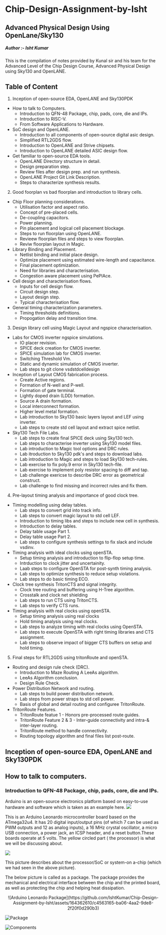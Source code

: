 # Chip-Design-Assignment-by-Isht
## Advanced Physical Design Using OpenLane/Sky130

##### Author :- Isht Kumar

This is the compilation of notes provided by Kunal sir and his team for the Advanced Level of the Chip Design Course, Advanced Physical Design using Sky130 and OpenLANE.

## Table of Content
1. Inception of open-source EDA, OpenLANE and Sky130PDK
* How to talk to Computers.
     * Introduction to QFN-48 Package, chip, pads, core, die and IPs.
     * Introduction to RISC-V.
     * From Software Applications to Hardware.
* SoC design and OpenLANE.
     * Introduction to all components of open-source digital asic design.
     * Simplified RTL2GDS flow.
     * Introduction to OpenLANE and Strive chipsets.
     * Introduction to OpenLANE detailed ASIC design flow.
* Get familiar to open-source EDA tools.
     * OpenLANE Directory structure in detail.
     * Design preparation step.
     * Review files after design prep. and run synthesis.
     * OpenLANE Project Git Link Description.
     * Steps to characterize synthesis results.
2. Good foorplan vs bad floorplan and introduction to library cells.
* Chip Floor planning considerations.
     * Utilisation factor and aspect ratio.
     * Concept of pre-placed cells.
     * De-coupling capacitors.
     * Power planning.
     * Pin placement and logical cell placement blockage.
     * Steps to run floorplan using OpenLANE.
     * Revieew floorplan files and steps to view floorplan.
     * Reviw floorplan layout in Magic.
* Library Binding and Placement.
     * Netlist binding and initial place design.
     * Optimize placement using estimated wire-length and capacitance.
     * Final placement optimization.
     * Need for libraries and characterisation.
     * Congestion aware placement using PePlAce.
* Cell design and characterisation flows.
     * Inputs for cell design flow.
     * Circuit design step.
     * Layout design step.
     * Typical characterisation flow.
* General timing characterization parameters.
     * Timing thresholds definitions.
     * Propogation delay and transition time.
3. Design library cell using Magic Layout and ngspice characterisation.
* Labs for CMOS inverter ngspice simulations.
     * IO placer revision.
     * SPICE deck creation for CMOS inverter.
     * SPICE simulation lab for CMOS inverter.
     * Switching Threshold Vm.
     * Static and dynamic simulation of CMOS inverter.
     * Lab steps to git clone vsdstdcelldesign
* Inception of Layout CMOS fabrication process.
     * Create Active regions.
     * Formation of N-well and P-well.
     * Formation of gate terminal.
     * Lightly doped drain (LDD) formation.
     * Source A drain formation.
     * Local interconnect formation.
     * Higher level metal formation.
     * Lab introduction to Sky130 basic layers layout and LEF using inverter.
     * Lab steps to create std cell layout and extract spice netlist.
* Sky130 Tech File Labs.
     * Lab steps to create final SPICE deck using Sky130 tech.
     * Lab steps to characterise inverter using Sky130 model files.
     * Lab introduction to Magic tool options and DRC rules.
     * Lab itroduction to Sky130 pdk's and steps to download labs.
     * Lab introduction to Magic and steps to load Sky130 tech-rules.
     * Lab exercise to fix poly.9 error in Sky130 tech-file.
     * Lab exercise to implement poly resistor spacing to diff and tap.
     * Lab challenge exericse to describe DRC error as geometrical construct.
     * Lab challenge to find missing and incorrect rules and fix them.
4. Pre-layout timing analysis and importance of good clock tree.
* Timing modelling using delay tables.
     * Lab steps to convert grid into track info.
     * Lab steps to convert magic layout to std cell LEF.
     * Introduction to timing libs and steps to include new cell in synthesis.
     * Introduction to delay tables.
     * Delay table usage Part 1.
     * Delay table usage Part 2.
     * Lab steps to configure synthesis settings to fix slack and include vsdinv.
* Timing analysis with ideal clocks using openSTA.
     * Setup timing analysis and introduction to flip-flop setup time.
     * Intrduction to clock jitter and uncertainity.
     * Laab steps to configure OpenSTA for post-synth timing analysis.
     * Lab steps to optimize synthesis to reduce setup violations.
     * Lab steps to do basic timing ECO.
* Clock tree synthesis TritonCTS and signal integrity.
     * Clock tree routing and buffering using H-Tree algorithm.
     * Crosstalk and clock net shielding 
     * Lab steps to run CTS using TritonCTS.
     * Lab steps to verify CTS runs.
* Timing analysis with real clocks using openSTA.
     * Setup timing analysis using real clocks
     * Hold timing analysis using real clocks.
     * Lab steps to analyze timing with real clocks using OpenSTA.
     * Lab steps to execute OpenSTA with right timing libraries and CTS assignment.
     * Lab steps to observe impact of bigger CTS buffers on setup and hold timing.
5. Final steps for RTL2GDS using tritonRoute and openSTA.
* Routing and design rule check (DRC).
     * Introduction to Maze Routing A LeeAs algorithm.
     * LeeAs Algorithm conclusion.
     * Design Rule Check.
* Power Distribution Network and routing.
     * Lab steps to build power distribution network.
     * Lab steps from power straps to std cell power.
     * Basis of global and detail routing and configuree TritonRoute.
* TritonRoute Features.
     * TritonRoute featue 1 - Honors pre-processed route guides.
     * TritonRoute Feature 2 & 3 - Inter-guide connectivity and intra-& inter-layer routing.
     * TritonRoute method to handle connectivity.
     * Routing topology algorithm and final files list post-route.

## Inception of open-source EDA, OpenLANE and Sky130PDK


## How to talk to computers.


### Introduction to QFN-48 Package, chip, pads, core, die and IPs.
Arduino is an open-source electronics platform based on easy-to-use hardware and software which is taken as an example here.
<img src="https://private-user-images.githubusercontent.com/163589731/313405849-7c190d7b-f48b-43a5-8697-a2271a28e9aa.jpg?jwt=eyJhbGciOiJIUzI1NiIsInR5cCI6IkpXVCJ9.eyJpc3MiOiJnaXRodWIuY29tIiwiYXVkIjoicmF3LmdpdGh1YnVzZXJjb250ZW50LmNvbSIsImtleSI6ImtleTUiLCJleHAiOjE3MTEyNzczMzIsIm5iZiI6MTcxMTI3NzAzMiwicGF0aCI6Ii8xNjM1ODk3MzEvMzEzNDA1ODQ5LTdjMTkwZDdiLWY0OGItNDNhNS04Njk3LWEyMjcxYTI4ZTlhYS5qcGc_WC1BbXotQWxnb3JpdGhtPUFXUzQtSE1BQy1TSEEyNTYmWC1BbXotQ3JlZGVudGlhbD1BS0lBVkNPRFlMU0E1M1BRSzRaQSUyRjIwMjQwMzI0JTJGdXMtZWFzdC0xJTJGczMlMkZhd3M0X3JlcXVlc3QmWC1BbXotRGF0ZT0yMDI0MDMyNFQxMDQzNTJaJlgtQW16LUV4cGlyZXM9MzAwJlgtQW16LVNpZ25hdHVyZT01ZDY1YzcxNjRjODE5OGM4YWY1MTdiZDM3MWI4NmM2MjJlMDI2NjA1YTkxNGRlMzUyYjA2ZWYxM2YyMzFlYzE2JlgtQW16LVNpZ25lZEhlYWRlcnM9aG9zdCZhY3Rvcl9pZD0wJmtleV9pZD0wJnJlcG9faWQ9MCJ9.W6HB2uD0Ume3Vz1m5Dfl4sjUI8e5Yn9zUTAxdhkN_pY">


This is an Arduino Leonardo microcontroller board based on the ATmega32u4. It has 20 digital input/output pins (of which 7 can be used as PWM outputs and 12 as analog inputs), a 16 MHz crystal oscillator, a micro USB connection, a power jack, an ICSP header, and a reset button.These boards operate at 5 volts. The yellow circled part ( the processor) is what we will be discussing about.


<img src="https://private-user-images.githubusercontent.com/163589731/313406180-c3176cb9-34db-4581-a858-aeab397be237.jpg?jwt=eyJhbGciOiJIUzI1NiIsInR5cCI6IkpXVCJ9.eyJpc3MiOiJnaXRodWIuY29tIiwiYXVkIjoicmF3LmdpdGh1YnVzZXJjb250ZW50LmNvbSIsImtleSI6ImtleTUiLCJleHAiOjE3MTEyNzczMzIsIm5iZiI6MTcxMTI3NzAzMiwicGF0aCI6Ii8xNjM1ODk3MzEvMzEzNDA2MTgwLWMzMTc2Y2I5LTM0ZGItNDU4MS1hODU4LWFlYWIzOTdiZTIzNy5qcGc_WC1BbXotQWxnb3JpdGhtPUFXUzQtSE1BQy1TSEEyNTYmWC1BbXotQ3JlZGVudGlhbD1BS0lBVkNPRFlMU0E1M1BRSzRaQSUyRjIwMjQwMzI0JTJGdXMtZWFzdC0xJTJGczMlMkZhd3M0X3JlcXVlc3QmWC1BbXotRGF0ZT0yMDI0MDMyNFQxMDQzNTJaJlgtQW16LUV4cGlyZXM9MzAwJlgtQW16LVNpZ25hdHVyZT1iNTM2ZDNlMTI1NmQ5Nzc1NmM3ZDc4ZTBlMTQ0Yjc4MDU2MGRmYzU1ODQ2YjJjYzRiOGRhZTQ3ZjQ1ZjQ5ZjVmJlgtQW16LVNpZ25lZEhlYWRlcnM9aG9zdCZhY3Rvcl9pZD0wJmtleV9pZD0wJnJlcG9faWQ9MCJ9.Jy-Kwjjrk6gq-GkyeHzokbDgLj9OM_TYcno9xPgtHo0">

This picture describes about the processor/SoC or system-on a-chip (which we had seen in the above picture). 


The below picture is called as a package. The package provides the mechanical and electrical interface between the chip and the printed board, as well as protecting the chip and helping heat dissipation.


<p align="center">
![Arduino Leonardo Package](https://github.com/IshtKumar/Chip-Design-Assignment-by-Isht/assets/164362610/c4563165-ba06-4aa2-9de8-2f20f0d290b3)


![Package](https://github.com/IshtKumar/Chip-Design-Assignment-by-Isht/assets/164362610/798b38d6-07b1-40ff-95e6-2fff9ec8dda5)



![Components](https://github.com/IshtKumar/Chip-Design-Assignment-by-Isht/assets/164362610/54f13488-a99c-49bf-a1c3-345aef675f34)
